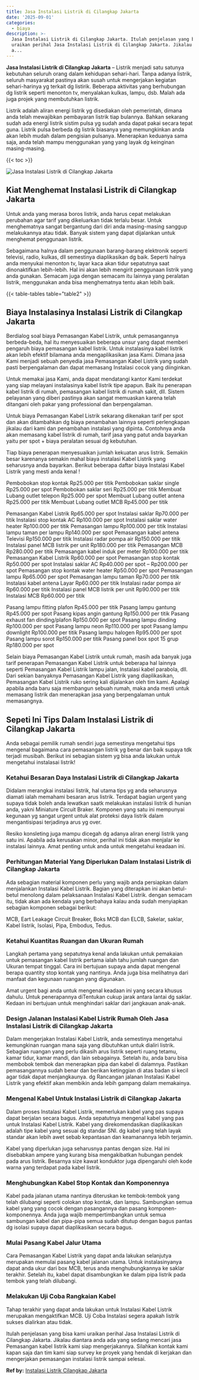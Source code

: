 ```yaml
---
title: Jasa Instalasi Listrik di Cilangkap Jakarta
date: '2025-09-01'
categories:
  - biaya
description: >-
  Jasa Instalasi Listrik di Cilangkap Jakarta. Itulah penjelasan yang bisa kami
  uraikan perihal Jasa Instalasi Listrik di Cilangkap Jakarta. Jikalau diantara
  a...
---
```


**Jasa Instalasi Listrik di Cilangkap Jakarta** – Listrik menjadi satu satunya kebutuhan seluruh orang dalam kehidupan sehari-hari. Tanpa adanya listrik, seluruh masyarakat pastinya akan susah untuk mengerjakan kegiatan sehari-harinya yg terkait dg listirik. Beberapa aktivitas yang berhubungan dg listrik seperti menonton tv, menyalakan kulkas, lampu, dsb. Malah ada juga projek yang membutuhkan listrik.

Listrik adalah aliran energi listrik yg disediakan oleh pemerintah, dimana anda telah mewajibkan pembayaran listrik tiap bulannya. Bahkan sekarang sudah ada energi listrik sistim pulsa yg sudah anda dapat pakai secara tepat guna. Listrik pulsa berbeda dg listrik biasanya yang memungkinkan anda akan lebih mudah dalam pengisian pulsanya. Menerapkan keduanya sama saja, anda telah mampu menggunakan yang yang layak dg keinginan masing-masing.

{{< toc >}}

![Jasa Instalasi Listrik di Cilangkap Jakarta](/images/instalasi-listrik-murah35.png)

## Kiat Menghemat Instalasi Listrik di Cilangkap Jakarta

Untuk anda yang merasa boros listrik, anda harus cepat melakukan perubahan agar tarif yang dikeluarkan tidak terlalu besar. Untuk menghematnya sangat bergantung dari diri anda masing-masing sanggup melakukannya atau tidak. Banyak sistem yang dapat dijalankan untuk menghemat penggunaan listrik.

Sebagaimana halnya dalam penggunaan barang-barang elektronik seperti televisi, radio, kulkas, dll semestinya diaplikasikan dg baik. Seperti halnya anda menyukai menonton tv, layar kaca akan tidur sepatutnya saat dinonaktifkan lebih-lebih. Hal ini akan lebih mengirit penggunaan listrik yang anda gunakan. Semacam juga dengan semacam itu lainnya yang peralatan listrik, menggunakan anda bisa menghematnya tentu akan lebih baik.

{{< table-tables table="table2" >}}

## Biaya Instalasinya Instalasi Listrik di Cilangkap Jakarta

Berdialog soal biaya Pemasangan Kabel Listrik, untuk pemasangannya berbeda-beda, hal itu menyesuaikan beberapa unsur yang dapat memberi pengaruh biaya pemasangan kabel listrik. Untuk instalasinya kabel listrik akan lebih efektif bilamana anda mengaplikasikan jasa Kami. Dimana jasa Kami menjadi sebuah penyedia jasa Pemasangan Kabel Listrik yang sudah pasti berpengalaman dan dapat memasang Instalasi cocok yang diinginkan.

Untuk memakai jasa Kami, anda dapat mendatangi kantor Kami terdekat yang siap melayani instalasinya kabel listrik tipe apapun. Baik itu penerapan kabel listrik di rumah, pemasangan kabel listrik di rumah sakit, dll. Sistem pelayanan yang diberi pastinya akan sangat memuaskan karena telah ditangani oleh pakar yang professional dan berpengalaman.

Untuk biaya Pemasangan Kabel Listrik sekarang dikenakan tarif per spot dan akan ditambahkan dg biaya penambahan lainnya seperti perlengkapan jikalau dari kami dan penambahan instalasi yang dipinta. Contohnya anda akan memasang kabel listrik di rumah, tarif jasa yang patut anda bayarkan yaitu per spot + biaya peralatan sesuai dg kebutuhan.

Tiap biaya penerapan menyesuaikan jumlah kekuatan arus listrik. Semakin besar karenanya semakin mahal biaya instalasi Kabel Listrik yang seharusnya anda bayarkan. Berikut beberapa daftar biaya Instalasi Kabel Listrik yang mesti anda kenal !

Pembobokan stop kontak Rp25.000 per titik Pembobokan saklar single Rp25.000 per spot Pembobokan saklar seri Rp25.000 per titik Membuat Lubang outlet telepon Rp25.000 per spot Membuat Lubang outlet antena Rp25.000 per titik Membuat Lubang outlet MCB Rp45.000 per titik

Pemasangan Kabel Listrik Rp65.000 per spot Instalasi saklar Rp70.000 per titik Instalasi stop kontak AC Rp100.000 per spot Instalasi saklar water heater Rp100.000 per titik Pemasangan lampu Rp100.000 per titik Instalasi lampu taman per lampu Rp140.000 per spot Pemasangan kabel antena Televisi Rp150.000 per titik Instalasi radar pompa air Rp150.000 per titik Instalasi panel MCB listrik per unit Rp180.000 per titik Pemasangan MCB Rp280.000 per titik Pemasangan kabel induk per meter Rp100.000 per titik Pemasangan Kabel Listrik Rp60.000 per spot Pemasangan stop kontak Rp50.000 per spot Instalasi saklar AC Rp40.000 per spot – Rp200.000 per spot Pemasangan stop kontak water heater Rp50.000 per spot Pemasangan lampu Rp65.000 per spot Pemasangan lampu taman Rp70.000 per titik Instalasi kabel antena Layar Rp60.000 per titik Instalasi radar pompa air Rp60.000 per titik Instalasi panel MCB listrik per unit Rp90.000 per titik Instalasi MCB Rp60.000 per titik

Pasang lampu fitting plafon Rp45.000 per titik Pasang lampu gantung Rp45.000 per spot Pasang kipas angin gantung Rp150.000 per titik Pasang exhaust fan dinding/plafon Rp150.000 per spot Pasang lampu dinding Rp100.000 per spot Pasang lampu neon Rp110.000 per spot Pasang lampu downlight Rp100.000 per titik Pasang lampu halogen Rp95.000 per spot Pasang lampu sorot Rp150.000 per titik Pasang panel box spot 15 grup Rp180.000 per spot

Selain biaya Pemasangan Kabel Listrik untuk rumah, masih ada banyak juga tarif penerapan Pemasangan Kabel Listrik untuk beberapa hal lainnya seperti Pemasangan Kabel Listrik lampu jalan, Instalasi kabel parabola, dll. Dari sekian banyaknya Pemasangan Kabel Listrik yang diaplikasikan, Pemasangan Kabel Listrik ruko sering kali dijalankan oleh tim kami. Apalagi apabila anda baru saja membangun sebuah rumah, maka anda mesti untuk memasang listrik dan menerapkan jasa yang berpengalaman untuk memasangnya.

## Sepeti Ini Tips Dalam Instalasi Listrik di Cilangkap Jakarta


Anda sebagai pemilik rumah sendiri juga semestinya mengetahui tips mengenal bagaimana cara pemasangan listrik yg benar dan baik supaya tdk terjadi musibah. Berikut ini sebagian sistem yg bisa anda lakukan untuk mengetahui instalasai listrik!

### Ketahui Besaran Daya Instalasi Listrik di Cilangkap Jakarta

Didalam merangkai instalasi listrik, hal utama tips yg anda seharusnya diamati ialah memahami besaran arus listrik. Terdapat bagian urgent yang supaya tidak boleh anda lewatkan saatk melakukan instalasi listrik di hunian anda, yakni Miniature Circuit Braker. Komponen yang satu ini mempunyai kegunaan yg sangat urgent untuk alat proteksi daya listrik dalam mengantisipasi terjadinya arus yg over.

Resiko konsleting juga mampu dicegah dg adanya aliran energi listrik yang satu ini. Apabila ada kerusakan minor, perihal ini tidak akan menjalar ke instalasi lainnya. Amat penting untuk anda untuk mengetahui keadaan ini.

### Perhitungan Material Yang Diperlukan Dalam Instalasi Listrik di Cilangkap Jakarta

Ada sebagian material komponen perlu yang wajib anda persiapkan dalam menjalankan Instalasi Kabel Listrik. Bagian yang diterapkan ini akan betul-betul menolong dalam pelaksanaan Instalasi Kabel Listrik. dengan semacam itu, tidak akan ada kendala yang berbahaya kalau anda sudah menyiapkan sebagian komponen sebagai berikut:

MCB, Eart Leakage Circuit Breaker, Boks MCB dan ELCB, Sakelar, saklar, Kabel listrik, Isolasi, Pipa, Embodus, Tedus.

### Ketahui Kuantitas Ruangan dan Ukuran Rumah

Langkah pertama yang sepatutnya kenal anda lakukan untuk pemakaian untuk pemasangan kabel listrik pertama ialah tahu jumlah ruangan dan Ukuran tempat tinggal. Cara ini bertujuan supaya anda dapat mengenal berapa quantity stop kontak yang nantinya. Anda juga bisa melihatnya dari manfaat dan kegunaan ruangan yang digunakan.

Amat urgent bagi anda untuk mengenal keadaan ini yang secara khusus dahulu. Untuk penerapannya diTentukan cukup jarak antara lantai dg saklar. Kedaan ini bertujuan untuk menghindari saklar dari jangkauan anak-anak.

### Design Jalanan Instalasi Kabel Listrik Rumah Oleh Jasa Instalasi Listrik di Cilangkap Jakarta

Dalam mengerjakan Instalasi Kabel Listrik, anda semestinya mengetahui kemungkinan ruangan mana saja yang dibutuhkan untuk dialiri listrik. Sebagian ruangan yang perlu dikasih arus listrik seperti ruang tetamu, kamar tidur, kamar mandi, dan lain sebagainya. Setelah itu, anda baru bisa membobok tembok dan menerapkan pipa dan kabel di dalamnya. Pastikan pemasangannya sudah benar dan berikan ketinggian di atas badan si kecil agar tidak dapat menjangkaunya. dg Rancangan jalanan Instalasi Kabel Listrik yang efektif akan membikin anda lebih gampang dalam memakainya.

### Mengenal Kabel Untuk Instalasi Listrik di Cilangkap Jakarta

Dalam proses Instalasi Kabel Listrik, memerlukan kabel yang pas supaya dapat berjalan secara bagus. Anda sepatutnya mengenal kabel yang pas untuk Instalasi Kabel Listrik. Kabel yang direkomendasikan diaplikasikan adalah tipe kabel yang sesuai dg standar SNI. dg kabel yang telah layak standar akan lebih awet sebab kepantasan dan keamanannya lebih terjamin.

Kabel yang diperlukan juga seharusnya pantas dengan size. Hal ini disebabkan ampere yang kurang bisa mengakibatkan hubungan pendek pada arus listrik. Besarnya size kawat konduktor juga dipengaruhi oleh kode warna yang terdapat pada kabel listrik.

### Menghubungkan Kabel Stop Kontak dan Komponennya

Kabel pada jalanan utama nantinya diteruskan ke tembok-tembok yang telah dilubangi seperti colokan stop kontak, dan lampu. Sambungkan semua kabel yang yang cocok dengan pasangannya dan pasang komponen-komponennya. Anda juga wajib mempertimbangkan untuk semua sambungan kabel dan pipa-pipa semua sudah ditutup dengan bagus pantas dg isolasi supaya dapat diaplikasikan secara bagus.

### Mulai Pasang Kabel Jalur Utama

Cara Pemasangan Kabel Listrik yang dapat anda lakukan selanjutya merupakan memulai pasang kabel jalanan utama. Untuk instalasinyanya dapat anda ukur dari box MCB, terus anda menghubungkannya ke saklar terakhir. Setelah itu, kabel dapat disambungkan ke dalam pipa listrik pada tembok yang telah dilubangi.

### Melakukan Uji Coba Rangkaian Kabel

Tahap terakhir yang dapat anda lakukan untuk Instalasi Kabel Listrik merupakan mengaktifkan MCB. Uji Coba Instalasi segera apakah listrik sukses dialirkan atau tidak.

Itulah penjelasan yang bisa kami uraikan perihal Jasa Instalasi Listrik di Cilangkap Jakarta. Jikalau diantara anda ada yang sedang mencari jasa Pemasangan kabel listrik kami siap mengerjakannya. Silahkan kontak kami kapan saja dan tim kami siap survey ke proyek yang hendak di kerjakan dan mengerjakan pemasangan instalasi listrik sampai selesai.

**Ref by:** [Instalasi Listrik Cilangkap Jakarta](https://id.wikipedia.org/wiki/Instalasi)
